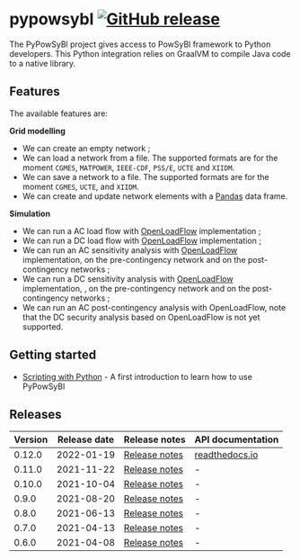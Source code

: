 # pypowsybl [![GitHub release](https://img.shields.io/github/release/powsybl/pypowsybl.svg?sort=semver)](https://github.com/powsybl/pypowsybl/releases/)
The PyPowSyBl project gives access to PowSyBl framework to Python developers. This Python integration relies on GraalVM to compile Java code to a native library.

## Features

The available features are:  

**Grid modelling**      
- We can create an empty network ;
- We can load a network from a file. The supported formats are for the moment `CGMES`, `MATPOWER`, `IEEE-CDF`, `PSS/E`, `UCTE` and `XIIDM`.
- We can save a network to a file. The supported formats are for the moment `CGMES`, `UCTE`, and `XIIDM`.
- We can create and update network elements with a [Pandas](https://pandas.pydata.org/) data frame.  
  
**Simulation**      
- We can run a AC load flow with [OpenLoadFlow](../../simulation/powerflow/openlf.md) implementation ;
- We can run a DC load flow with [OpenLoadFlow](../../simulation/powerflow/openlf.md) implementation ; 
- We can run an AC sensitivity analysis with [OpenLoadFlow](../../simulation/sensitivity/openlf.md#ac-sensitivity-analysis) implementation, on the pre-contingency network and on the post-contingency networks ;
- We can run a DC sensitivity analysis with [OpenLoadFlow](../../simulation/sensitivity/openlf.md#dc-sensitivity-analysis) implementation, , on the pre-contingency network and on the post-contingency networks ;
- We can run an AC post-contingency analysis with OpenLoadFlow, note that the DC security analysis based on OpenLoadFlow is not yet supported.

## Getting started

- [Scripting with Python](../../developer/scripting/python.md) - A first introduction to learn how to use PyPowSyBl

## Releases

| Version | Release date | Release notes | API documentation |
| ------- | ------------ | ------------- | ----------------- |
| 0.12.0 | 2022-01-19 | [Release notes](https://github.com/powsybl/pypowsybl/releases/tag/v0.12.0) | [readthedocs.io](https://pypowsybl.readthedocs.io/en/latest/) |
| 0.11.0 | 2021-11-22 | [Release notes](https://github.com/powsybl/pypowsybl/releases/tag/v0.11.0) | - |
| 0.10.0 | 2021-10-04 | [Release notes](https://github.com/powsybl/pypowsybl/releases/tag/v0.10.0) | - |
| 0.9.0 | 2021-08-20 | [Release notes](https://github.com/powsybl/pypowsybl/releases/tag/v0.9.0) | - |
| 0.8.0 | 2021-06-13 | [Release notes](https://github.com/powsybl/pypowsybl/releases/tag/v0.8.0) | - |
| 0.7.0 | 2021-04-13 | [Release notes](https://github.com/powsybl/pypowsybl/releases/tag/v0.7.0) | - |
| 0.6.0 | 2021-04-08 | [Release notes](https://github.com/powsybl/pypowsybl/releases/tag/v0.6.0) | - |
